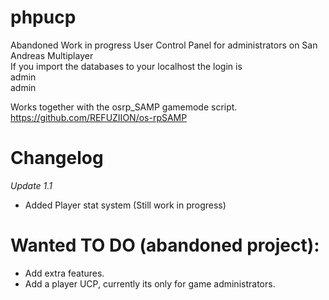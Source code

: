 # phpucp
Abandoned Work in progress User Control Panel for administrators on San Andreas Multiplayer<br>
If you import the databases to your localhost the login is <br>
admin<br>
admin

Works together with the osrp_SAMP gamemode script.
https://github.com/REFUZIION/os-rpSAMP

# Changelog
*Update 1.1*
  - Added Player stat system (Still work in progress)

# Wanted TO DO (abandoned project):
- Add extra features.
- Add a player UCP, currently its only for game administrators.
